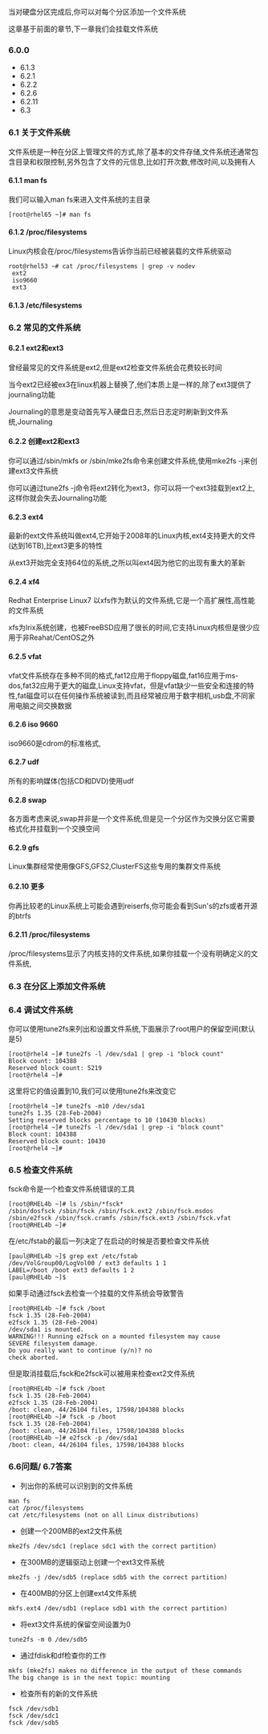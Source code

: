 当对硬盘分区完成后,你可以对每个分区添加一个文件系统

这章基于前面的章节,下一章我们会挂载文件系统
### 6.0.0

* 6.1.3
* 6.2.1
* 6.2.2
* 6.2.6
* 6.2.11
* 6.3

### 6.1 关于文件系统

文件系统是一种在分区上管理文件的方式,除了基本的文件存储,文件系统还通常包含目录和权限控制,另外包含了文件的元信息,比如打开次数,修改时间,以及拥有人

#### 6.1.1 man fs

我们可以输入man fs来进入文件系统的主目录
```
[root@rhel65 ~]# man fs
```

#### 6.1.2 /proc/filesystems
Linux内核会在/proc/filesystems告诉你当前已经被装载的文件系统驱动

```
root@rhel53 ~# cat /proc/filesystems | grep -v nodev
 ext2
 iso9660
 ext3
```

#### 6.1.3 /etc/filesystems

### 6.2 常见的文件系统

#### 6.2.1 ext2和ext3

曾经最常见的文件系统是ext2,但是ext2检查文件系统会花费较长时间

当今ext2已经被ex3在linux机器上替换了,他们本质上是一样的,除了ext3提供了journaling功能


Journaling的意思是变动首先写入硬盘日志,然后日志定时刷新到文件系统,Journaling


#### 6.2.2 创建ext2和ext3

你可以通过/sbin/mkfs or /sbin/mke2fs命令来创建文件系统,使用mke2fs -j来创建ext3文件系统

你可以通过tune2fs -j命令将ext2转化为ext3，你可以将一个ext3挂载到ext2上,这样你就会失去Journaling功能


#### 6.2.3 ext4 

最新的ext文件系统叫做ext4,它开始于2008年的Linux内核,ext4支持更大的文件(达到16TB),比ext3更多的特性

从ext3开始完全支持64位的系统,之所以叫ext4因为他它的出现有重大的革新

#### 6.2.4 xf4

Redhat Enterprise Linux7 以xfs作为默认的文件系统,它是一个高扩展性,高性能的文件系统

xfs为Irix系统创建，也被FreeBSD应用了很长的时间,它支持Linux内核但是很少应用于非Reahat/CentOS之外


#### 6.2.5 vfat

vfat文件系统存在多种不同的格式,fat12应用于floppy磁盘,fat16应用于ms-dos,fat32应用于更大的磁盘,Linux支持vfat，但是vfat缺少一些安全和连接的特性,fat磁盘可以在任何操作系统被读到,而且经常被应用于数字相机,usb盘,不同家用电脑之间交换数据

#### 6.2.6 iso 9660

iso9660是cdrom的标准格式,

#### 6.2.7 udf

所有的影响媒体(包括CD和DVD)使用udf

#### 6.2.8 swap

各方面考虑来说,swap并非是一个文件系统,但是见一个分区作为交换分区它需要格式化并挂载到一个交换空间

#### 6.2.9 gfs

Linux集群经常使用像GFS,GFS2,ClusterFS这些专用的集群文件系统

#### 6.2.10 更多

你再比较老的Linux系统上可能会遇到reiserfs,你可能会看到Sun's的zfs或者开源的btrfs

#### 6.2.11 /proc/filesystems

/proc/filesystems显示了内核支持的文件系统,如果你挂载一个没有明确定义的文件系统,

### 6.3 在分区上添加文件系统


### 6.4 调试文件系统

你可以使用tune2fs来列出和设置文件系统,下面展示了root用户的保留空间(默认是5)

```
[root@rhel4 ~]# tune2fs -l /dev/sda1 | grep -i "block count"
Block count: 104388
Reserved block count: 5219
[root@rhel4 ~]#
```

这里将它的值设置到10,我们可以使用tune2fs来改变它

```
[root@rhel4 ~]# tune2fs -m10 /dev/sda1
tune2fs 1.35 (28-Feb-2004)
Setting reserved blocks percentage to 10 (10430 blocks)
[root@rhel4 ~]# tune2fs -l /dev/sda1 | grep -i "block count"
Block count: 104388
Reserved block count: 10430
[root@rhel4 ~]#
```

### 6.5 检查文件系统

fsck命令是一个检查文件系统错误的工具

```
[root@RHEL4b ~]# ls /sbin/*fsck*
/sbin/dosfsck /sbin/fsck /sbin/fsck.ext2 /sbin/fsck.msdos
/sbin/e2fsck /sbin/fsck.cramfs /sbin/fsck.ext3 /sbin/fsck.vfat
[root@RHEL4b ~]#
```

在/etc/fstab的最后一列决定了在启动的时候是否要检查文件系统

```
[paul@RHEL4b ~]$ grep ext /etc/fstab
/dev/VolGroup00/LogVol00 / ext3 defaults 1 1
LABEL=/boot /boot ext3 defaults 1 2
[paul@RHEL4b ~]$
```

如果手动通过fsck去检查一个挂载的文件系统会导致警告

```
[root@RHEL4b ~]# fsck /boot
fsck 1.35 (28-Feb-2004)
e2fsck 1.35 (28-Feb-2004)
/dev/sda1 is mounted.
WARNING!!! Running e2fsck on a mounted filesystem may cause
SEVERE filesystem damage.
Do you really want to continue (y/n)? no
check aborted.
```

但是取消挂载后,fsck和e2fsck可以被用来检查ext2文件系统

```
[root@RHEL4b ~]# fsck /boot
fsck 1.35 (28-Feb-2004)
e2fsck 1.35 (28-Feb-2004)
/boot: clean, 44/26104 files, 17598/104388 blocks
[root@RHEL4b ~]# fsck -p /boot
fsck 1.35 (28-Feb-2004)
/boot: clean, 44/26104 files, 17598/104388 blocks
[root@RHEL4b ~]# e2fsck -p /dev/sda1
/boot: clean, 44/26104 files, 17598/104388 blocks
```

### 6.6问题/ 6.7答案

* 列出你的系统可以识别到的文件系统

```
man fs
cat /proc/filesystems
cat /etc/filesystems (not on all Linux distributions)
```

* 创建一个200MB的ext2文件系统

```
mke2fs /dev/sdc1 (replace sdc1 with the correct partition)
```

* 在300MB的逻辑驱动上创建一个ext3文件系统

```
mke2fs -j /dev/sdb5 (replace sdb5 with the correct partition)
```

* 在400MB的分区上创建ext4文件系统

```
mkfs.ext4 /dev/sdb1 (replace sdb1 with the correct partition)
```

* 将ext3文件系统的保留空间设置为0

```
tune2fs -m 0 /dev/sdb5
```

* 通过fdisk和df检查你的工作

```
mkfs (mke2fs) makes no difference in the output of these commands
The big change is in the next topic: mounting
```

* 检查所有的新的文件系统

```
fsck /dev/sdb1
fsck /dev/sdc1
fsck /dev/sdb5
```
